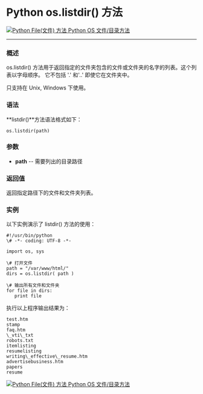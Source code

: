Python os.listdir() 方法
======================

 [![Python File(文件) 方法](../images/up.gif) Python OS 文件/目录方法](os-file-methods.html)

* * *

### 概述

os.listdir() 方法用于返回指定的文件夹包含的文件或文件夹的名字的列表。这个列表以字母顺序。 它不包括 '.' 和'..' 即使它在文件夹中。

只支持在 Unix, Windows 下使用。

### 语法

**listdir()**方法语法格式如下：
```
os.listdir(path)
```
### 参数

*   **path** \-\- 需要列出的目录路径
    

### 返回值

返回指定路径下的文件和文件夹列表。

### 实例

以下实例演示了 listdir() 方法的使用：
```
#!/usr/bin/python
\# -*- coding: UTF-8 -*-

import os, sys

\# 打开文件
path = "/var/www/html/"
dirs = os.listdir( path )

\# 输出所有文件和文件夹
for file in dirs:
   print file
```
执行以上程序输出结果为：
```
test.htm
stamp
faq.htm
\_vti\_txt
robots.txt
itemlisting
resumelisting
writing\_effective\_resume.htm
advertisebusiness.htm
papers
resume
```
 [![Python File(文件) 方法](../images/up.gif) Python OS 文件/目录方法](os-file-methods.html)